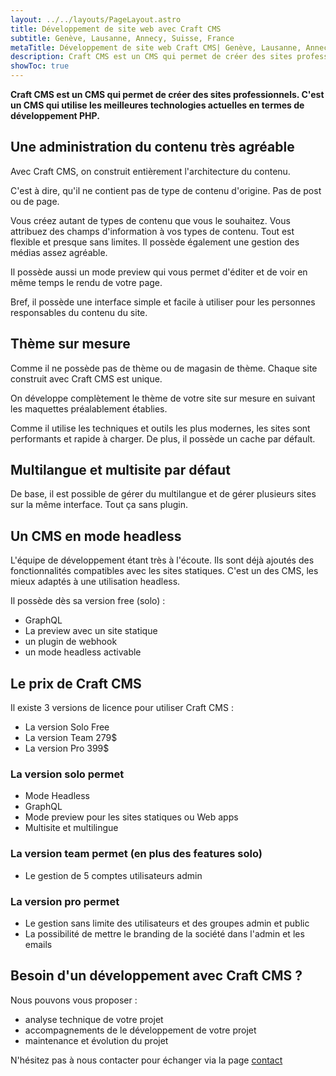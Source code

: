 ```yaml
---
layout: ../../layouts/PageLayout.astro
title: Développement de site web avec Craft CMS
subtitle: Genève, Lausanne, Annecy, Suisse, France
metaTitle: Développement de site web Craft CMS| Genève, Lausanne, Annecy
description: Craft CMS est un CMS qui permet de créer des sites professionnels. C'est un CMS qui utilise les meilleures technologies actuelles en termes de développement PHP.
showToc: true
---
```

**Craft CMS est un CMS qui permet de créer des sites professionnels. C'est un CMS qui utilise les meilleures technologies actuelles en termes de développement PHP.**

## Une administration du contenu très agréable

Avec Craft CMS, on construit entièrement l'architecture du contenu.

C'est à dire, qu'il ne contient pas de type de contenu d'origine. Pas de post ou de page.

Vous créez autant de types de contenu que vous le souhaitez. Vous attribuez des champs d'information à vos types de contenu. Tout est flexible et presque sans limites. Il possède également une gestion des médias assez agréable.

Il possède aussi un mode preview qui vous permet d'éditer et de voir en même temps le rendu de votre page.

Bref, il possède une interface simple et facile à utiliser pour les personnes responsables du contenu du site.

## Thème sur mesure

Comme il ne possède pas de thème ou de magasin de thème. Chaque site construit avec Craft CMS est unique.

On développe complètement le thème de votre site sur mesure en suivant les maquettes préalablement établies.

Comme il utilise les techniques et outils les plus modernes, les sites sont performants et rapide à charger.
De plus, il possède un cache par défault.

## Multilangue et multisite par défaut

De base, il est possible de gérer du multilangue et de gérer plusieurs sites sur la même interface. Tout ça sans plugin.

## Un CMS en mode headless

L'équipe de développement étant très à l'écoute. Ils sont déjà ajoutés des fonctionnalités compatibles avec les sites statiques.
C'est un des CMS, les mieux adaptés à une utilisation headless.

Il possède dès sa version free (solo) :

- GraphQL
- La preview avec un site statique
- un plugin de webhook
- un mode headless activable

## Le prix de Craft CMS

Il existe 3 versions de licence pour utiliser Craft CMS :

- La version Solo Free
- La version Team 279$
- La version Pro 399$

### La version solo permet

- Mode Headless
- GraphQL
- Mode preview pour les sites statiques ou Web apps
- Multisite et multilingue

### La version team permet (en plus des features solo)

- Le gestion de 5 comptes utilisateurs admin

### La version pro permet

- Le gestion sans limite des utilisateurs et des groupes admin et public
- La possibilité de mettre le branding de la société dans l'admin et les emails

## Besoin d'un développement avec Craft CMS ?

Nous pouvons vous proposer :

- analyse technique de votre projet
- accompagnements de le développement de votre projet
- maintenance et évolution du projet

N'hésitez pas à nous contacter pour échanger via la page [contact](/contact)
